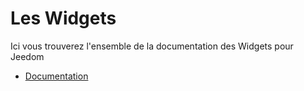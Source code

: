 
# Les Widgets

Ici vous trouverez l'ensemble de la documentation des Widgets pour Jeedom

- [Documentation]({{site.baseurl}}/{{site.widget}}/{{page.lang}})